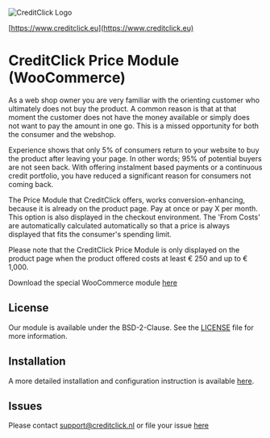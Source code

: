 ![]( https://ecom.creditclick.eu/logo_rounded_med.png "CreditClick Logo")

[https://www.creditclick.eu](https://www.creditclick.eu)

# CreditClick Price Module (WooCommerce)

As a web shop owner you are very familiar with the orienting customer who ultimately does not
buy the product. A common reason is that at that moment the customer does not have the money
available or simply does not want to pay the amount in one go. This is a missed opportunity for
both the consumer and the webshop.

Experience shows that only 5% of consumers return to your website to buy the product after
leaving your page. In other words; 95% of potential buyers are not seen back. With offering
instalment based payments or a continuous credit portfolio, you have reduced a significant reason
for consumers not coming back.

The Price Module that CreditClick offers, works conversion-enhancing, because it is already on the
product page. Pay at once or pay X per month. This option is also displayed in the checkout
environment. The 'From Costs' are automatically calculated automatically so that a price is always
displayed that fits the consumer's spending limit.

Please note that the CreditClick Price Module is only displayed on the product page when the
product offered costs at least € 250 and up to € 1,000. 

Download the special WooCommerce module [here](https://github.com/CreditClick/PriceModuleWooCommerce/releases)

## License

Our module is available under the BSD-2-Clause. See the [LICENSE](https://github.com/CreditClick/PriceModuleWooCommerce/blob/master/LICENSE) file for more information.

## Installation

A more detailed installation and configuration instruction is available [here](https://github.com/CreditClick/PriceModuleWooCommerce/wiki).

## Issues

Please contact [support@creditclick.nl](mailto:support@creditclick.nl) or file your issue [here](https://github.com/CreditClick/PriceModuleWooCommerce/issues)